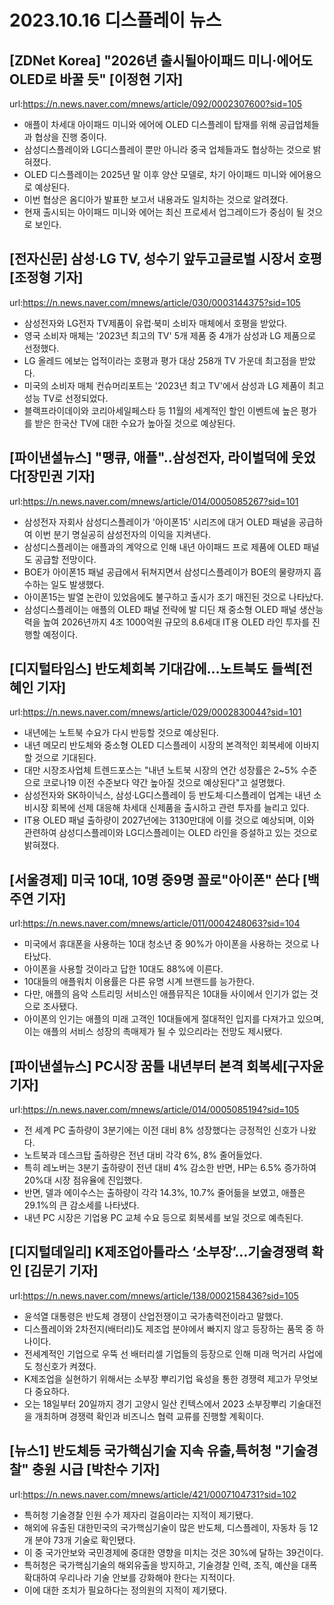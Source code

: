 # 2023.10.16 디스플레이 뉴스

## [ZDNet Korea] "2026년 출시될아이패드 미니·에어도 OLED로 바꿀 듯" [이정현 기자]
url:https://n.news.naver.com/mnews/article/092/0002307600?sid=105
- 애플이 차세대 아이패드 미니와 에어에 OLED 디스플레이 탑재를 위해 공급업체들과 협상을 진행 중이다.
- 삼성디스플레이와 LG디스플레이 뿐만 아니라 중국 업체들과도 협상하는 것으로 밝혀졌다.
- OLED 디스플레이는 2025년 말 이후 양산 모델로, 차기 아이패드 미니와 에어용으로 예상된다.
- 이번 협상은 옴디아가 발표한 보고서 내용과도 일치하는 것으로 알려졌다.
- 현재 출시되는 아이패드 미니와 에어는 최신 프로세서 업그레이드가 중심이 될 것으로 보인다.

## [전자신문] 삼성·LG TV, 성수기 앞두고글로벌 시장서 호평[조정형 기자]
url:https://n.news.naver.com/mnews/article/030/0003144375?sid=105
- 삼성전자와 LG전자 TV제품이 유럽·북미 소비자 매체에서 호평을 받았다.
- 영국 소비자 매체는 '2023년 최고의 TV' 5개 제품 중 4개가 삼성과 LG 제품으로 선정했다.
- LG 올레드 에보는 업적이라는 호평과 평가 대상 258개 TV 가운데 최고점을 받았다.
- 미국의 소비자 매체 컨슈머리포트는 '2023년 최고 TV'에서 삼성과 LG 제품이 최고 성능 TV로 선정되었다.
- 블랙프라이데이와 코리아세일페스타 등 11월의 세계적인 할인 이벤트에 높은 평가를 받은 한국산 TV에 대한 수요가 높아질 것으로 예상된다.

## [파이낸셜뉴스] "땡큐, 애플"..삼성전자, 라이벌덕에 웃었다[장민권 기자]
url:https://n.news.naver.com/mnews/article/014/0005085267?sid=101
- 삼성전자 자회사 삼성디스플레이가 '아이폰15' 시리즈에 대거 OLED 패널을 공급하여 이번 분기 명실공히 삼성전자의 이익을 지켜낸다.
- 삼성디스플레이는 애플과의 계약으로 인해 내년 아이패드 프로 제품에 OLED 패널도 공급할 전망이다.
- BOE가 아이폰15 패널 공급에서 뒤쳐지면서 삼성디스플레이가 BOE의 물량까지 흡수하는 일도 발생했다.
- 아이폰15는 발열 논란이 있었음에도 불구하고 출시가 조기 매진된 것으로 나타났다.
- 삼성디스플레이는 애플의 OLED 패널 전략에 발 디딘 채 중소형 OLED 패널 생산능력을 높여 2026년까지 4조 1000억원 규모의 8.6세대 IT용 OLED 라인 투자를 진행할 예정이다.

## [디지털타임스] 반도체회복 기대감에…노트북도 들썩[전혜인 기자]
url:https://n.news.naver.com/mnews/article/029/0002830044?sid=101
- 내년에는 노트북 수요가 다시 반등할 것으로 예상된다.
- 내년 메모리 반도체와 중소형 OLED 디스플레이 시장의 본격적인 회복세에 이바지할 것으로 기대된다.
- 대만 시장조사업체 트렌드포스는 "내년 노트북 시장의 연간 성장률은 2~5% 수준으로 코로나19 이전 수준보다 약간 높아질 것으로 예상된다"고 설명했다.
- 삼성전자와 SK하이닉스, 삼성·LG디스플레이 등 반도체·디스플레이 업계는 내년 소비시장 회복에 선제 대응해 차세대 신제품을 출시하고 관련 투자를 늘리고 있다.
- IT용 OLED 패널 출하량이 2027년에는 3130만대에 이를 것으로 예상되며, 이와 관련하여 삼성디스플레이와 LG디스플레이는 OLED 라인을 증설하고 있는 것으로 밝혀졌다.

## [서울경제] 미국 10대, 10명 중9명 꼴로"아이폰" 쓴다 [백주연 기자]
url:https://n.news.naver.com/mnews/article/011/0004248063?sid=104
- 미국에서 휴대폰을 사용하는 10대 청소년 중 90%가 아이폰을 사용하는 것으로 나타났다.
- 아이폰을 사용할 것이라고 답한 10대도 88%에 이른다.
- 10대들의 애플워치 이용률은 다른 유명 시계 브랜드를 능가한다.
- 다만, 애플의 음악 스트리밍 서비스인 애플뮤직은 10대들 사이에서 인기가 없는 것으로 조사됐다.
- 아이폰의 인기는 애플의 미래 고객인 10대들에게 절대적인 입지를 다져가고 있으며, 이는 애플의 서비스 성장의 촉매제가 될 수 있으리라는 전망도 제시됐다.

## [파이낸셜뉴스] PC시장 꿈틀 내년부터 본격 회복세[구자윤 기자]
url:https://n.news.naver.com/mnews/article/014/0005085194?sid=105
- 전 세계 PC 출하량이 3분기에는 이전 대비 8% 성장했다는 긍정적인 신호가 나왔다.
- 노트북과 데스크탑 출하량은 전년 대비 각각 6%, 8% 줄어들었다.
- 특히 레노버는 3분기 출하량이 전년 대비 4% 감소한 반면, HP는 6.5% 증가하여 20%대 시장 점유율에 진입했다.
- 반면, 델과 에이수스는 출하량이 각각 14.3%, 10.7% 줄어듦을 보였고, 애플은 29.1%의 큰 감소세를 나타냈다.
- 내년 PC 시장은 기업용 PC 교체 수요 등으로 회복세를 보일 것으로 예측된다.

## [디지털데일리] K제조업아틀라스 ‘소부장’…기술경쟁력 확인 [김문기 기자]
url:https://n.news.naver.com/mnews/article/138/0002158436?sid=105
- 윤석열 대통령은 반도체 경쟁이 산업전쟁이고 국가총력전이라고 말했다.
- 디스플레이와 2차전지(배터리)도 제조업 분야에서 빠지지 않고 등장하는 품목 중 하나이다.
- 전세계적인 기업으로 우뚝 선 배터리셀 기업들의 등장으로 인해 미래 먹거리 사업에도 청신호가 켜졌다.
- K제조업을 실현하기 위해서는 소부장 뿌리기업 육성을 통한 경쟁력 제고가 무엇보다 중요하다.
- 오는 18일부터 20일까지 경기 고양시 일산 킨텍스에서 2023 소부장뿌리 기술대전을 개최하며 경쟁력 확인과 비즈니스 협력 교류를 진행할 계획이다.

## [뉴스1] 반도체등 국가핵심기술 지속 유출,특허청 "기술경찰" 충원 시급 [박찬수 기자]
url:https://n.news.naver.com/mnews/article/421/0007104731?sid=102
- 특허청 기술경찰 인원 수가 제자리 걸음이라는 지적이 제기됐다.
- 해외에 유출된 대한민국의 국가핵심기술이 많은 반도체, 디스플레이, 자동차 등 12개 분야 73개 기술로 확인됐다.
- 이 중 국가안보와 국민경제에 중대한 영향을 미치는 것은 30%에 달하는 39건이다.
- 특허청은 국가핵심기술의 해외유출을 방지하고, 기술경찰 인력, 조직, 예산을 대폭 확대하여 우리나라 기술 안보를 강화해야 한다는 지적이다.
- 이에 대한 조치가 필요하다는 정의원의 지적이 제기됐다.